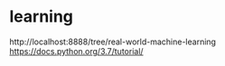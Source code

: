 # learning
http://localhost:8888/tree/real-world-machine-learning
https://docs.python.org/3.7/tutorial/
